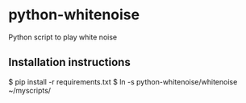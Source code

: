 # python-whitenoise
Python script to play white noise

## Installation instructions
$ pip install -r requirements.txt
$ ln -s python-whitenoise/whitenoise ~/myscripts/
